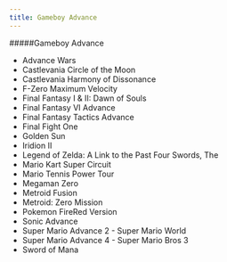 ```yaml
---
title: Gameboy Advance
---
```


#####Gameboy Advance

- Advance Wars
- Castlevania Circle of the Moon
- Castlevania Harmony of Dissonance
- F-Zero Maximum Velocity
- Final Fantasy I & II: Dawn of Souls
- Final Fantasy VI Advance
- Final Fantasy Tactics Advance
- Final Fight One
- Golden Sun
- Iridion II
- Legend of Zelda: A Link to the Past Four Swords, The
- Mario Kart Super Circuit
- Mario Tennis Power Tour
- Megaman Zero
- Metroid Fusion
- Metroid: Zero Mission
- Pokemon FireRed Version
- Sonic Advance
- Super Mario Advance 2 - Super Mario World
- Super Mario Advance 4 - Super Mario Bros 3
- Sword of Mana
